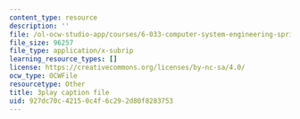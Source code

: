 ```yaml
---
content_type: resource
description: ''
file: /ol-ocw-studio-app/courses/6-033-computer-system-engineering-spring-2018/927dc70c42150c4f6c292d80f8283753_r2_-2KW76ec.srt
file_size: 96257
file_type: application/x-subrip
learning_resource_types: []
license: https://creativecommons.org/licenses/by-nc-sa/4.0/
ocw_type: OCWFile
resourcetype: Other
title: 3play caption file
uid: 927dc70c-4215-0c4f-6c29-2d80f8283753
---
```

